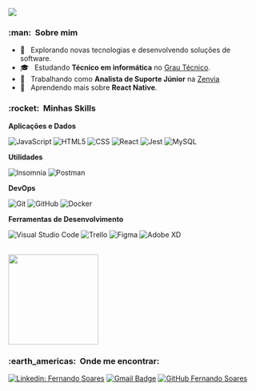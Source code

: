 ![](https://komarev.com/ghpvc/?username=santosfernando2377&color=006bed)

<h3> :man: &nbsp;Sobre mim </h3>

- 🤔 &nbsp; Explorando novas tecnologias e desenvolvendo soluções de software.
- 🎓 &nbsp; Estudando **Técnico em informática** no <a href="https://www.grautecnico.com.br/portal-academico">Grau Técnico</a>.
- 💼 &nbsp; Trabalhando como **Analista de Suporte Júnior** na <a href="https://www.zenvia.com/">Zenvia</a>
- 🌱 &nbsp; Aprendendo mais sobre **React Native**.

<h3> :rocket: &nbsp;Minhas Skills </h3>

**Aplicações e Dados**

  ![JavaScript](https://img.shields.io/badge/-JavaScript-333333?style=flat&logo=javascript)
  ![HTML5](https://img.shields.io/badge/-HTML5-333333?style=flat&logo=HTML5)
  ![CSS](https://img.shields.io/badge/-CSS-333333?style=flat&logo=CSS3&logoColor=1572B6)
  ![React](https://img.shields.io/badge/-React-333333?style=flat&logo=react)
  ![Jest](https://img.shields.io/badge/-Jest-333333?style=flat&logo=jest)
  ![MySQL](https://img.shields.io/badge/-MySQL-333333?style=flat&logo=mysql)

**Utilidades**

  ![Insomnia](https://img.shields.io/badge/-Insomnia-333333?style=flat&logo=insomnia)
  ![Postman](https://img.shields.io/badge/-Postman-333333?style=flat&logo=postman)

**DevOps**

  ![Git](https://img.shields.io/badge/-Git-333333?style=flat&logo=git)
  ![GitHub](https://img.shields.io/badge/-GitHub-333333?style=flat&logo=github)
  ![Docker](https://img.shields.io/badge/-Docker-333333?style=flat&logo=docker)

**Ferramentas de Desenvolvimento**

  ![Visual Studio Code](https://img.shields.io/badge/-Visual%20Studio%20Code-333333?style=flat&logo=visual-studio-code&logoColor=007ACC)
  ![Trello](https://img.shields.io/badge/-Trello-333333?style=flat&logo=trello&logoColor=007ACC)
  ![Figma](https://img.shields.io/badge/-Figma-333333?style=flat&logo=figma&logoColor=007ACC)
  ![Adobe XD](https://img.shields.io/badge/-Adobe%20XD-333333?style=flat&logo=adobe-xd&logoColor=007ACC)

<br/>

<a href="https://github.com/VanessaSwerts">
  <img height="180em" src="https://github-readme-stats.vercel.app/api?username=santosfernando2377&theme=dracula&show_icons=true" />
</a>

<br/>

<h3> :earth_americas: &nbsp;Onde me encontrar: </h3> 

[![Linkedin: Fernando Soares](https://img.shields.io/badge/-santosfernando327-blue?style=flat-square&logo=Linkedin&logoColor=white&link=LINK-DO-SEU-LINKEDIN)](www.linkedin.com/in/fernandossoares327)
[![Gmail Badge](https://img.shields.io/badge/santosfernando2377@gmail.com-006bed?style=flat-square&logo=Gmail&logoColor=white&link=mailto:santosfernando2377@gmail.com)](mailto:santosfernando2377@gmail.com)
[![GitHub Fernando Soares]( https://img.shields.io/github/followers/santosfernando2377?label=follow&style=social)](https://github.com/santosfernando2377)
